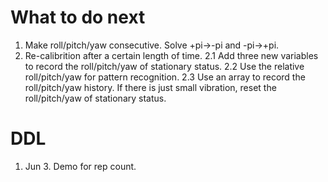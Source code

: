 # What to do next
1. Make roll/pitch/yaw consecutive. Solve +pi->-pi and -pi->+pi.
2. Re-calibrition after a certain length of time.
  2.1 Add three new variables to record the roll/pitch/yaw of stationary status.
  2.2 Use the relative roll/pitch/yaw for pattern recognition.
  2.3 Use an array to record the roll/pitch/yaw history. If there is just small vibration, reset the roll/pitch/yaw of stationary status.
  
# DDL
1. Jun 3. Demo for rep count.
